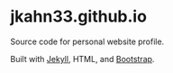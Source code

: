 # jkahn33.github.io
Source code for personal website profile. 

Built with [Jekyll](https://jekyllrb.com/), HTML, and [Bootstrap](https://getbootstrap.com/).
